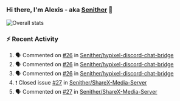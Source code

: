 ### Hi there, I'm Alexis - aka [Senither][website] 👋

![Overall stats](https://github-readme-stats.vercel.app/api?username=senither&theme=cobalt&show_icons=true&count_private=true)

### :zap: Recent Activity

<!--START_SECTION:activity-->
1. 🗣 Commented on [#26](https://github.com/Senither/hypixel-discord-chat-bridge/issues/26) in [Senither/hypixel-discord-chat-bridge](https://github.com/Senither/hypixel-discord-chat-bridge)
2. 🗣 Commented on [#26](https://github.com/Senither/hypixel-discord-chat-bridge/issues/26) in [Senither/hypixel-discord-chat-bridge](https://github.com/Senither/hypixel-discord-chat-bridge)
3. 🗣 Commented on [#26](https://github.com/Senither/hypixel-discord-chat-bridge/issues/26) in [Senither/hypixel-discord-chat-bridge](https://github.com/Senither/hypixel-discord-chat-bridge)
4. ❗️ Closed issue [#27](https://github.com/Senither/ShareX-Media-Server/issues/27) in [Senither/ShareX-Media-Server](https://github.com/Senither/ShareX-Media-Server)
5. 🗣 Commented on [#27](https://github.com/Senither/ShareX-Media-Server/issues/27) in [Senither/ShareX-Media-Server](https://github.com/Senither/ShareX-Media-Server)
<!--END_SECTION:activity-->

[website]: https://senither.com
